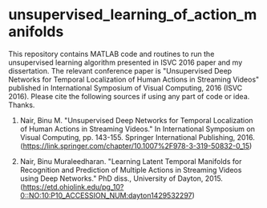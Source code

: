 # unsupervised_learning_of_action_manifolds
This repository contains MATLAB code and routines to run the unsupervised learning algorithm presented in ISVC 2016 paper and my dissertation. The relevant conference paper is "Unsupervised Deep Networks for Temporal Localization of Human Actions in Streaming Videos" published in International Symposium of Visual Computing, 2016 (ISVC 2016). Please cite the following sources if using any part of code or idea. Thanks.

1) Nair, Binu M. "Unsupervised Deep Networks for Temporal Localization of Human Actions in Streaming Videos." In International Symposium on Visual Computing, pp. 143-155. Springer International Publishing, 2016. (https://link.springer.com/chapter/10.1007%2F978-3-319-50832-0_15)

2) Nair, Binu Muraleedharan. "Learning Latent Temporal Manifolds for Recognition and Prediction of Multiple Actions in Streaming Videos using Deep Networks." PhD diss., University of Dayton, 2015.(https://etd.ohiolink.edu/pg_10?0::NO:10:P10_ACCESSION_NUM:dayton1429532297)



